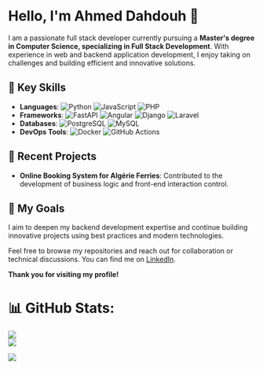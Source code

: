 # Hello, I'm Ahmed Dahdouh 👋

I am a passionate full stack developer currently pursuing a **Master's degree in Computer Science, specializing in Full Stack Development**. With experience in web and backend application development, I enjoy taking on challenges and building efficient and innovative solutions.

## 🌟 Key Skills
- **Languages**: 
  ![Python](https://img.shields.io/badge/python-3776AB?style=flat-square&logo=python&logoColor=white)
  ![JavaScript](https://img.shields.io/badge/javascript-F7DF1E?style=flat-square&logo=javascript&logoColor=black)
  ![PHP](https://img.shields.io/badge/PHP-777BB4?style=flat-square&logo=php&logoColor=white)
- **Frameworks**: 
  ![FastAPI](https://img.shields.io/badge/FastAPI-009688?style=flat-square&logo=fastapi&logoColor=white)
  ![Angular](https://img.shields.io/badge/Angular-DD0031?style=flat-square&logo=angular&logoColor=white)
  ![Django](https://img.shields.io/badge/Django-092E20?style=flat-square&logo=django&logoColor=white)
  ![Laravel](https://img.shields.io/badge/Laravel-EA4C89?style=flat-square&logo=laravel&logoColor=white)
- **Databases**: 
  ![PostgreSQL](https://img.shields.io/badge/PostgreSQL-336791?style=flat-square&logo=postgresql&logoColor=white)
  ![MySQL](https://img.shields.io/badge/MySQL-4479A1?style=flat-square&logo=mysql&logoColor=white)
- **DevOps Tools**: 
  ![Docker](https://img.shields.io/badge/Docker-2496ED?style=flat-square&logo=docker&logoColor=white)
  ![GitHub Actions](https://img.shields.io/badge/GitHub_Actions-2088FF?style=flat-square&logo=github-actions&logoColor=white)

## 🚀 Recent Projects
- **Online Booking System for Algérie Ferries**: Contributed to the development of business logic and front-end interaction control.

## 🎯 My Goals
I aim to deepen my backend development expertise and continue building innovative projects using best practices and modern technologies.

Feel free to browse my repositories and reach out for collaboration or technical discussions. You can find me on [LinkedIn](https://www.linkedin.com/in/ahmed-dahdouh/).

**Thank you for visiting my profile!**

# 📊 GitHub Stats:
![](https://github-readme-streak-stats.herokuapp.com/?user=ahmeddahdouh&theme=dark&hide_border=false)<br/>
![](https://github-readme-stats.vercel.app/api/top-langs/?username=ahmeddahdouh&theme=dark&hide_border=false&include_all_commits=false&count_private=false&layout=compact)

[![](https://visitcount.itsvg.in/api?id=ahmeddahdouh&icon=0&color=0)](https://visitcount.itsvg.in) 

